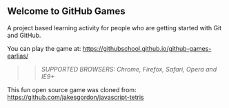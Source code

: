 ## Welcome to GitHub Games

A project based learning activity for people who are getting started with Git and GitHub.

You can play the game at: https://githubschool.github.io/github-games-earlias/

>> _*SUPPORTED BROWSERS*: Chrome, Firefox, Safari, Opera and IE9+_

This fun open source game was cloned from: https://github.com/jakesgordon/javascript-tetris
